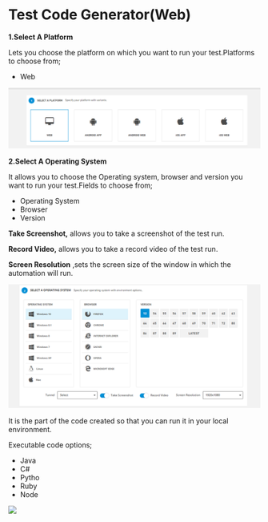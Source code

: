 # Test Code Generator(Web)

**1.Select A Platform**

Lets you choose the platform on which you want to run your test.Platforms to choose from;

* Web

![](<../.gitbook/assets/webb (1).PNG>)

**2.Select A Operating System**

It allows you to choose the Operating system, browser and version you want to run your test.Fields to choose from;

* Operating System
* Browser
* Version

**Take Screenshot,** allows you to take a screenshot of the test run.

**Record Video,** allows you to take a record video of the test run.

**Screen Resolution** ,sets the screen size of the window in which the automation will run.

![](../.gitbook/assets/sistme.PNG)

It is the part of the code created so that you can run it in your local environment.

Executable code options;

* Java
* C#
* Pytho
* Ruby
* Node



![](../.gitbook/assets/automatedtest\_Code.PNG)

